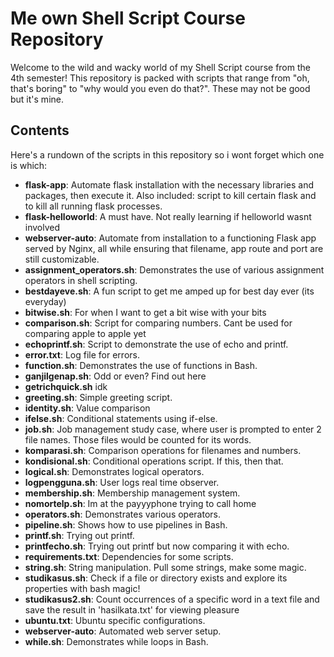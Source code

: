 # Me own Shell Script Course Repository

Welcome to the wild and wacky world of my Shell Script course from the 4th semester! This repository is packed with scripts that range from "oh, that's boring" to "why would you even do that?". These may not be good but it's mine. 

## Contents

Here's a rundown of the scripts in this repository so i wont forget which one is which:

- **flask-app**: Automate flask installation with the necessary libraries and packages, then execute it. Also included: script to kill certain flask and to kill all running flask processes.
- **flask-helloworld**: A must have. Not really learning if helloworld wasnt involved
- **webserver-auto**: Automate from installation to a functioning Flask app served by Nginx, all while ensuring that filename, app route and port are still customizable.
- **assignment_operators.sh**: Demonstrates the use of various assignment operators in shell scripting.
- **bestdayeve.sh**: A fun script to get me amped up for best day ever (its everyday)
- **bitwise.sh**: For when I want to get a bit wise with your bits
- **comparison.sh**: Script for comparing numbers. Cant be used for comparing apple to apple yet
- **echoprintf.sh**: Script to demonstrate the use of echo and printf.
- **error.txt**: Log file for errors.
- **function.sh**: Demonstrates the use of functions in Bash.
- **ganjilgenap.sh**: Odd or even? Find out here
- **getrichquick.sh** idk
- **greeting.sh**: Simple greeting script.
- **identity.sh**: Value comparison
- **ifelse.sh**: Conditional statements using if-else.
- **job.sh**: Job management study case, where user is prompted to enter 2 file names. Those files would be counted for its words.
- **komparasi.sh**: Comparison operations for filenames and numbers.
- **kondisional.sh**: Conditional operations script. If this, then that.
- **logical.sh**: Demonstrates logical operators.
- **logpengguna.sh**: User logs real time observer.
- **membership.sh**: Membership management system.
- **nomortelp.sh**: Im at the payyyphone trying to call home
- **operators.sh**: Demonstrates various operators.
- **pipeline.sh**: Shows how to use pipelines in Bash.
- **printf.sh**: Trying out printf.
- **printfecho.sh**: Trying out printf but now comparing it with echo.
- **requirements.txt**: Dependencies for some scripts.
- **string.sh**: String manipulation. Pull some strings, make some magic.
- **studikasus.sh**: Check if a file or directory exists and explore its properties with bash magic!
- **studikasus2.sh**: Count occurrences of a specific word in a text file and save the result in 'hasilkata.txt' for viewing pleasure
- **ubuntu.txt**: Ubuntu specific configurations.
- **webserver-auto**: Automated web server setup.
- **while.sh**: Demonstrates while loops in Bash.

